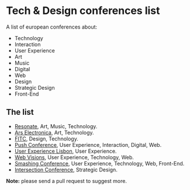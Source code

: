 # Tech & Design conferences list
A list of european conferences about:

  - Technology
  - Interaction
  - User Experience
  - Art
  - Music
  - Digital
  - Web
  - Design
  - Strategic Design
  - Front-End

## The list

- [Resonate](http://resonate.io/), Art, Music, Technology.
- [Ars Electronica](http://www.aec.at/), Art, Technology.
- [FITC](http://fitc.ca/), Design, Technology.
- [Push Conference](http://push-conference.com/), User Experience, Interaction, Digital, Web.
- [User Experience Lisbon](https://www.ux-lx.com/), User Experience.
- [Web Visions](http://www.webvisionsevent.com/), User Experience, Technology, Web.
- [Smashing Conference](http://smashingconf.com/), User Experience, Technology, Web, Front-End.
- [Intersection Conference](http://2016.intersectionconf.com/), Strategic Design.

**Note:** please send a pull request to suggest more.
